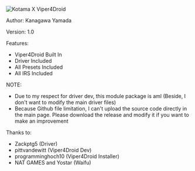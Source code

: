![Kotama X Viper4Droid](https://github.com/user-attachments/assets/a66368b5-407b-4fcb-81ca-33a717e7b7ba)

Author: Kanagawa Yamada

Version: 1.0

Features:

- Viper4Droid Built In
- Driver Included
- All Presets Included
- All IRS Included

NOTE: 

- Due to my respect for driver dev, this module package is aml (Beside, I don't want to modify the main driver files)
- Because Github file limitation, I can't upload the source code directly in the main page. Please download the release and modify it if you want to make an improvement
  
Thanks to:
- Zackptg5 (Driver)
- pittvandewitt (Viper4Droid Dev)
- programminghoch10 (Viper4Droid Installer)
- NAT GAMES and Yostar (Waifu)
